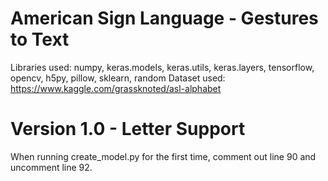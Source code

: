 # American Sign Language - Gestures to Text
Libraries used: numpy, keras.models, keras.utils, keras.layers, tensorflow, opencv, h5py, pillow, sklearn, random
Dataset used: https://www.kaggle.com/grassknoted/asl-alphabet

# Version 1.0 - Letter Support
When running create_model.py for the first time, comment out line 90 and uncomment line 92.
